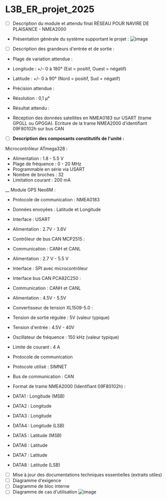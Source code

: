 # L3B_ER_projet_2025

- [ ] Description du module et attendu final
 RÉSEAU POUR NAVIRE DE PLAISANCE - NMEA2000
- Présentation générale du système supportant le projet : 
![image](https://github.com/user-attachments/assets/eb1aaab5-a327-41bb-a704-3360e9b9ff27)

- [ ] Description des grandeurs d'entrée et de sortie :
   
- Plage de variation attendue :

- Longitude : +/- 0 à 180° (Est = positif, Ouest = négatif)
- Latitude : +/- 0 à 90° (Nord = positif, Sud = négatif)

- Précision attendue :

- Résolution : 0,1 µ°

- Résultat attendu :

- Réception des données satellites en NMEA0183 sur USART (trame GPGLL ou GPGGA).
Ecriture de la trame NMEA2000 d’identifiant 09F80102h sur bus CAN

- [ ] **Description des composants constitutifs de l'unité :**
  
 Microcontrôleur ATmega328 :

- Alimentation : 1.8 - 5.5 V
- Plage de fréquence : 0 - 20 MHz
- Programmable en série via USART
- Nombre de broches : 32
- Limitation courant : 200 mA

__ Module GPS Neo6M :

- Protocole de communication : NMEA0183
- Données envoyées : Latitude et Longitude
- Interface : USART
- Alimentation : 2.7V - 3.6V

- Contrôleur de bus CAN MCP2515 :

- Communication : CANH et CANL
- Alimentation : 2.7 V - 5.5 V
- Interface : SPI avec microcontrôleur
- Interface bus CAN PCA82C250 :
- Communication : CANH et CANL
- Alimentation : 4.5V - 5.5V

- Convertisseur de tension XL1509-5.0 :

- Tension de sortie régulée : 5V (valeur typique)
- Tension d'entrée : 4.5V - 40V
- Oscillateur de fréquence : 150 kHz (valeur typique)
- Limite de courant : 4 A
- Protocole de communication
- Protocole utilisé : SIMNET
- Bus de communication : CAN

- Format de trame NMEA2000 (Identifiant 09F80102h) :

- DATA1 : Longitude (MSB)
- DATA2 : Longitude
- DATA3 : Longitude
- DATA4 : Longitude (LSB)
- DATA5 : Latitude (MSB)
- DATA6 : Latitude
- DATA7 : Latitude
- DATA8 : Latitude (LSB)

- [ ] Mise à jour des documentations techniques essentielles (extraits utiles)
- [ ] Diagramme d'exigence
- [ ] Diagramme de bloc interne
- [ ] Diagramme de cas d'utilisation
![image](https://github.com/user-attachments/assets/57e4b718-a6c9-4e45-8e93-19d325f6bf5b)
